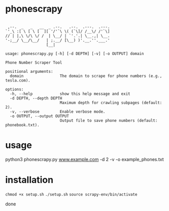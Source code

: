 # phonescrapy

```

 ,--.  _   _   __  _ .--.   .--.  .---.  .---.
`'_\ :[ \ [ \ [  ][ '/'`\ \( (`\]/ /__\/ /'`\]
// | |,\ \/\ \/ /  | \__/ | `'.'.| \__.,| \__.
'-;__/ \__/\__/   | ;.__/ [\__) )'.__.''.___.'
                  [__|

usage: phonescrapy.py [-h] [-d DEPTH] [-v] [-o OUTPUT] domain

Phone Number Scraper Tool

positional arguments:
  domain                The domain to scrape for phone numbers (e.g., tesla.com).

options:
  -h, --help            show this help message and exit
  -d DEPTH, --depth DEPTH
                        Maximum depth for crawling subpages (default: 2).
  -v, --verbose         Enable verbose mode.
  -o OUTPUT, --output OUTPUT
                        Output file to save phone numbers (default: phonebook.txt).
```

# usage

python3 phonescrapy.py www.example.com -d 2 -v -o example_phones.txt

# installation

```chmod +x setup.sh```
```./setup.sh```
```source scrapy-env/bin/activate```

done
